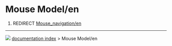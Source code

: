 # Mouse Model/en
1.  REDIRECT [Mouse_navigation/en](Mouse_navigation/en.md)



---
![](images/Right_arrow.png) [documentation index](../README.md) > Mouse Model/en
